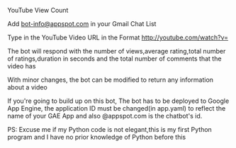 YouTube View Count

Add bot-info@appspot.com in your Gmail Chat List



Type in the YouTube Video URL in the Format http://youtube.com/watch?v= <corresponding video id>


The bot will respond with the number of views,average rating,total number of ratings,duration in seconds and the total number of comments that the video has



With minor changes, the bot can be modified to return any information about a video


If you're going to build up on this bot,
The bot has to be deployed to Google App Engine, the application ID must be changed(in app.yaml) to reflect the name of your GAE App and also <app-id>@appspot.com is the chatbot's id.



PS: Excuse me if my Python code is not elegant,this is my first Python program and I have no prior knowledge of Python before this